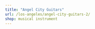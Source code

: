 ```yaml
---
title: "Angel City Guitars"
url: /los-angeles/angel-city-guitars-2/
shop: musical instrument
---
```

